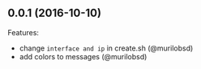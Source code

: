 ## 0.0.1 (2016-10-10)

Features:
  - change `interface and ip` in create.sh (@murilobsd)
  - add colors to messages (@murilobsd)
